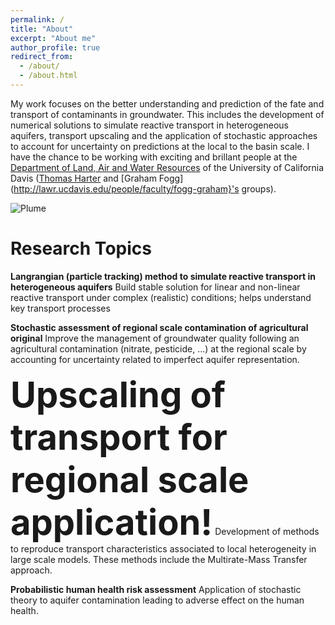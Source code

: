 ```yaml
---
permalink: /
title: "About"
excerpt: "About me"
author_profile: true
redirect_from:
  - /about/
  - /about.html
---
```


My work focuses on the better understanding and prediction of the fate and transport of contaminants in groundwater. This includes the development of numerical solutions to simulate reactive transport in heterogeneous aquifers, transport upscaling and the application of stochastic approaches to account for uncertainty on predictions at the local to the basin scale. I have the chance to be working with exciting and brillant people at the [Department of Land, Air and Water Resources](lawr.ucdavis.edu/) of the University of California Davis ([Thomas Harter](http://groundwater.ucdavis.edu/People/) and [Graham Fogg](http://lawr.ucdavis.edu/people/faculty/fogg-graham}'s groups).

<img src="images/plume animation_2.gif" alt="Plume">

Research Topics
======
**Langrangian (particle tracking) method to simulate reactive transport in heterogeneous aquifers**
Build stable solution for linear and non-linear reactive transport under complex (realistic) conditions; helps understand key transport processes

**Stochastic assessment of regional scale contamination of agricultural original**
Improve the management of groundwater quality following an agricultural contamination (nitrate, pesticide, ...) at the regional scale by accounting for uncertainty related to imperfect aquifer representation.

**<span style = "font-size:4em;">Upscaling of transport for regional scale application!</span>**
Development of methods to reproduce transport characteristics associated to local heterogeneity in large scale models. These methods include the Multirate-Mass Transfer approach.

**Probabilistic human health risk assessment**
Application of stochastic theory to aquifer contamination leading to adverse effect on the human health.
